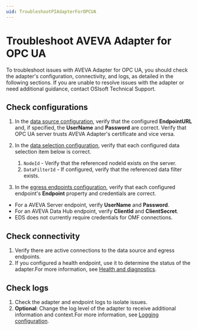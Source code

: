 ```yaml
---
uid: TroubleshootPIAdapterForOPCUA
---
```


# Troubleshoot AVEVA Adapter for OPC UA

To troubleshoot issues with AVEVA Adapter for OPC UA, you should check the adapter's configuration, connectivity, and logs, as detailed in the following sections. If you are unable to resolve issues with the adapter or need additional guidance, contact OSIsoft Technical Support.

## Check configurations

1. In the [data source configuration](xref:PIAdapterForOPCUADataSourceConfiguration), verify that the configured **EndpointURL** and, if specified, the **UserName** and **Password** are correct. Verify that OPC UA server trusts AVEVA Adapter's certificate and vice versa.
2. In the [data selection configuration](xref:PIAdapterForOPCUADataSelectionConfiguration), verify that each configured data selection item below is correct.

    1. `NodeId` - Verify that the referenced nodeId exists on the server.
    2. `DataFilterId` - If configured, verify that the referenced data filter exists.

3. In the [egress endpoints configuration](xref:EgressEndpointsConfiguration), verify that each configured endpoint's **Endpoint** property and credentials are correct. 

  *  For a AVEVA Server endpoint, verify **UserName** and **Password**.
  *  For an AVEVA Data Hub endpoint, verify **ClientId** and **ClientSecret**.
  *  EDS does not currently require credentials for OMF connections.

## Check connectivity

1. Verify there are active connections to the data source and egress endpoints.
2. If you configured a health endpoint, use it to determine the status of the adapter.For more information, see [Health and diagnostics](xref:HealthAndDiagnostics).

## Check logs

1. Check the adapter and endpoint logs to isolate issues.
2. **Optional**: Change the log level of the adapter to receive additional information and context.For more information, see [Logging configuration](xref:LoggingConfiguration).
